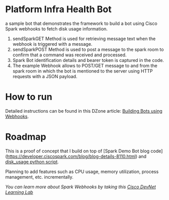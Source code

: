 # Platform Infra Health Bot 

a sample bot that demonstrates the framework to build a bot using Cisco Spark webhooks to fetch disk usage information. 

1. sendSparkGET Method is used for retrieving message text when the webhook is triggered with a message.
2. sendSparkPOST Method is used to post a message to the spark room to confirm that a command was received and processed.
3. Spark Bot identification details and bearer token is captured in the code.
4. The example Webhook allows to POST/GET message to and from the spark room in which the bot is mentioned to the server using HTTP requests with a JSON payload. 


# How to run

Detailed instructions can be found in this DZone article: [Building Bots using Webhooks](https://dzone.com/articles/building-bots-using-webhooks).


# Roadmap

This is a proof of concept that I build on top of [Spark Demo Bot blog code] (https://developer.ciscospark.com/blog/blog-details-8110.html) and [disk_usage python script](https://github.com/giampaolo/psutil/blob/master/scripts/disk_usage.py). 

Planning to add features such as CPU usage, memory utilization, process management, etc. incrementally.

*You can learn more about Spark Webhooks by taking this [Cisco DevNet Learning Lab](https://learninglabs.cisco.com/lab/collab-sparkwebhook/step/1)*





